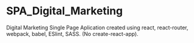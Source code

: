# SPA_Digital_Marketing

Digital Marketing Single Page Aplication created using react, react-router, webpack, babel, ESlint, SASS. (No create-react-app).
